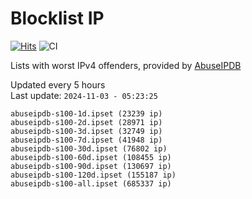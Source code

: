 # Blocklist IP

[![Hits](https://hits.seeyoufarm.com/api/count/incr/badge.svg?url=https%3A%2F%2Fgithub.com%2Fborestad%2Fblocklist-ip%2F&count_bg=%2379C83D&title_bg=%23555555&icon=&icon_color=%23E7E7E7&title=hits&edge_flat=false)](https://hits.seeyoufarm.com)  ![CI](https://img.shields.io/github/workflow/status/borestad/blocklist-ip/CI?style=flat-square)

Lists with worst IPv4 offenders, provided by [AbuseIPDB](https://www.abuseipdb.com/)

<!-- FOOTER-PLACEHOLDER -->
Updated every 5 hours<br>
Last update: `2024-11-03 - 05:23:25`
```
abuseipdb-s100-1d.ipset (23239 ip)
abuseipdb-s100-2d.ipset (28971 ip)
abuseipdb-s100-3d.ipset (32749 ip)
abuseipdb-s100-7d.ipset (41948 ip)
abuseipdb-s100-30d.ipset (76802 ip)
abuseipdb-s100-60d.ipset (108455 ip)
abuseipdb-s100-90d.ipset (130697 ip)
abuseipdb-s100-120d.ipset (155187 ip)
abuseipdb-s100-all.ipset (685337 ip)
```
